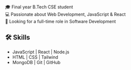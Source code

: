 
🎓 Final year B.Tech CSE student  
💻 Passionate about Web Development, JavaScript & React  
🚀 Looking for a full-time role in Software Development

## 🛠️ Skills
- JavaScript | React | Node.js
- HTML | CSS | Tailwind
- MongoDB | Git | GitHub



